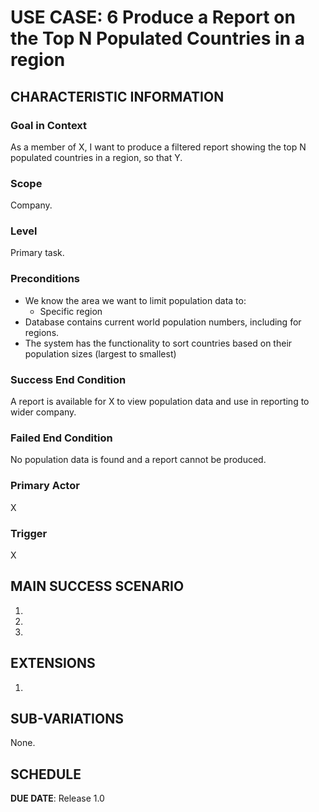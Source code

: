 # USE CASE: 6 Produce a Report on the Top N Populated Countries in a region

## CHARACTERISTIC INFORMATION

### Goal in Context

As a member of X, I want to produce a filtered report showing the top N populated countries in a region, so that Y.

### Scope

Company.

### Level

Primary task.

### Preconditions

- We know the area we want to limit population data to:
    - Specific region
- Database contains current world population numbers, including for regions.
- The system has the functionality to sort countries based on their population sizes (largest to smallest)

### Success End Condition

A report is available for X to view population data and use in reporting to wider company.

### Failed End Condition

No population data is found and a report cannot be produced.

### Primary Actor

X

### Trigger

X

## MAIN SUCCESS SCENARIO

1.
2.
3.

## EXTENSIONS

1.

## SUB-VARIATIONS

None.

## SCHEDULE

**DUE DATE**: Release 1.0